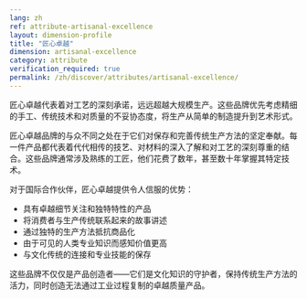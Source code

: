 ```yaml
---
lang: zh
ref: attribute-artisanal-excellence
layout: dimension-profile
title: "匠心卓越"
dimension: artisanal-excellence
category: attribute
verification_required: true
permalink: /zh/discover/attributes/artisanal-excellence/
---
```


匠心卓越代表着对工艺的深刻承诺，远远超越大规模生产。这些品牌优先考虑精细的手工、传统技术和对质量的不妥协态度，将生产从简单的制造提升到艺术形式。

匠心卓越品牌的与众不同之处在于它们对保存和完善传统生产方法的坚定奉献。每一件产品都代表着代代相传的技艺、对材料的深入了解和对工艺的深刻尊重的结合。这些品牌通常涉及熟练的工匠，他们花费了数年，甚至数十年掌握其特定技术。

对于国际合作伙伴，匠心卓越提供令人信服的优势：
- 具有卓越细节关注和独特特性的产品
- 将消费者与生产传统联系起来的故事讲述
- 通过独特的生产方法抵抗商品化
- 由于可见的人类专业知识而感知价值更高
- 与文化传统的连接和专业技能的保存

这些品牌不仅仅是产品创造者——它们是文化知识的守护者，保持传统生产方法的活力，同时创造无法通过工业过程复制的卓越质量产品。

